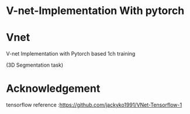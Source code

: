# V-net-Implementation With pytorch
# Vnet

V-net Implementation with Pytorch based 1ch training

(3D Segmentation task)

# Acknowledgement

tensorflow reference :https://github.com/jackyko1991/VNet-Tensorflow-1
